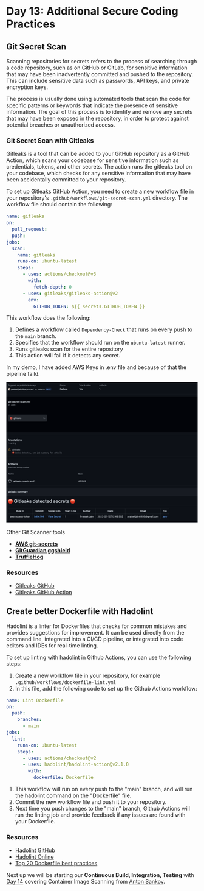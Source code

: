 # Day 13: Additional Secure Coding Practices

## Git Secret Scan

Scanning repositories for secrets refers to the process of searching through a code repository, such as on GitHub or GitLab, for sensitive information that may have been inadvertently committed and pushed to the repository. This can include sensitive data such as passwords, API keys, and private encryption keys. 

The process is usually done using automated tools that scan the code for specific patterns or keywords that indicate the presence of sensitive information. The goal of this process is to identify and remove any secrets that may have been exposed in the repository, in order to protect against potential breaches or unauthorized access.

### Git Secret Scan with Gitleaks

Gitleaks is a tool that can be added to your GitHub repository as a GitHub Action, which scans your codebase for sensitive information such as credentials, tokens, and other secrets. The action runs the gitleaks tool on your codebase, which checks for any sensitive information that may have been accidentally committed to your repository.

To set up Gitleaks GitHub Action, you need to create a new workflow file in your repository's `.github/workflows/git-secret-scan.yml` directory. The workflow file should contain the following:

```yaml
name: gitleaks
on:
  pull_request:
  push:
jobs:
  scan:
    name: gitleaks
    runs-on: ubuntu-latest
    steps:
      - uses: actions/checkout@v3
        with:
          fetch-depth: 0
      - uses: gitleaks/gitleaks-action@v2
        env:
          GITHUB_TOKEN: ${{ secrets.GITHUB_TOKEN }}
```


This workflow does the following:

1. Defines a workflow called `Dependency-Check` that runs on every push to the `main` branch.
2. Specifies that the workflow should run on the `ubuntu-latest` runner.
3. Runs gitleaks scan for the entire repository
4. This action will fail if it detects any secret.

In my demo, I have added AWS Keys in .env file and because of that the pipeline faild.

![](images/day13-1.png)

Other Git Scanner tools

- [**AWS git-secrets**](https://github.com/awslabs/git-secrets)
- **[GitGuardian ggshield](https://github.com/GitGuardian/ggshield)**
- **[TruffleHog](https://github.com/trufflesecurity/trufflehog)**

### Resources
- [Gitleaks GitHub](https://github.com/zricethezav/gitleaks)
- [Gitleaks GitHub Action](https://github.com/gitleaks/gitleaks-action)
## Create better Dockerfile with Hadolint

Hadolint is a linter for Dockerfiles that checks for common mistakes and provides suggestions for improvement. It can be used directly from the command line, integrated into a CI/CD pipeline, or integrated into code editors and IDEs for real-time linting.

To set up linting with hadolint in Github Actions, you can use the following steps:

1. Create a new workflow file in your repository, for example `.github/workflows/dockerfile-lint.yml`
2. In this file, add the following code to set up the Github Actions workflow:

```yaml
name: Lint Dockerfile
on:
  push:
    branches:
      - main
jobs:
  lint:
    runs-on: ubuntu-latest
    steps:
      - uses: actions/checkout@v2 
      - uses: hadolint/hadolint-action@v2.1.0
        with:
          dockerfile: Dockerfile
```

1. This workflow will run on every push to the "main" branch, and will run the hadolint command on the "Dockerfile" file.
2. Commit the new workflow file and push it to your repository.
3. Next time you push changes to the "main" branch, Github Actions will run the linting job and provide feedback if any issues are found with your Dockerfile.

### Resources

- [Hadolint GitHub](https://github.com/hadolint/hadolint)
- [Hadolint Online](https://hadolint.github.io/hadolint/)
- [Top 20 Dockerfile best practices](https://sysdig.com/blog/dockerfile-best-practices/)

Next up we will be starting our **Continuous Build, Integration, Testing** with [Day 14](day14.md) covering Container Image Scanning from [Anton Sankov](https://twitter.com/a_sankov). 